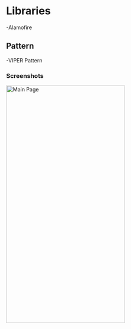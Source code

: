# Libraries
-Alamofire

## Pattern
-VIPER Pattern

### Screenshots
<img src="https://github.com/MuratYurtseven/IMBdApp-VIPERPattern/assets/123903809/fe03e068-8db2-4faf-a401-fbc438bbf7f9)" alt="Main Page" width="320" height="640">
